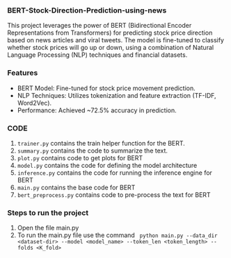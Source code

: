 ### BERT-Stock-Direction-Prediction-using-news

This project leverages the power of BERT (Bidirectional Encoder Representations from Transformers) for predicting stock price direction based on news articles and viral tweets. The model is fine-tuned to classify whether stock prices will go up or down, using a combination of Natural Language Processing (NLP) techniques and financial datasets.

### Features
- BERT Model: Fine-tuned for stock price movement prediction.
- NLP Techniques: Utilizes tokenization and feature extraction (TF-IDF, Word2Vec).
- Performance: Achieved ~72.5% accuracy in prediction.

### CODE
1. ``` trainer.py ``` contains the train helper function for the BERT.
2. ``` summary.py ``` contains the code to summarize the text.
3. ``` plot.py ``` contains code to get plots for BERT
4. ``` model.py ``` contains the code for defining the model architecture
5. ``` inference.py ``` contains the code for running the inference engine for BERT
6. ``` main.py ``` contains the base code for BERT
7. ``` bert_preprocess.py ``` contains code to pre-process the text for BERT

### Steps to run the project
1. Open the file main.py
2. To run the main.py file use the command ``` python main.py --data_dir <dataset-dir> --model <model_name> --token_len <token_length> --folds <K_fold>```
